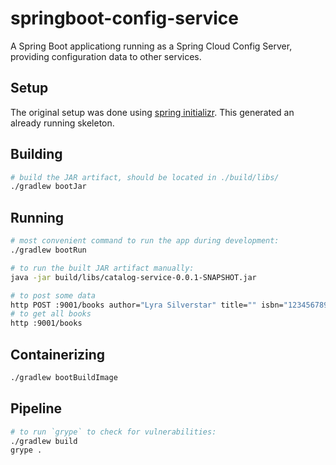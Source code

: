 # springboot-config-service

A Spring Boot applicationg running as a Spring Cloud Config Server, providing configuration data to other services.

## Setup

The original setup was done using [spring initializr](https://start.spring.io). This generated an already running
skeleton.

## Building

```bash
# build the JAR artifact, should be located in ./build/libs/
./gradlew bootJar
```

## Running

```bash
# most convenient command to run the app during development:
./gradlew bootRun

# to run the built JAR artifact manually:
java -jar build/libs/catalog-service-0.0.1-SNAPSHOT.jar

# to post some data
http POST :9001/books author="Lyra Silverstar" title="" isbn="1234567891" price=9.90
# to get all books
http :9001/books
```

## Containerizing

```bash
./gradlew bootBuildImage
```

## Pipeline

```bash
# to run `grype` to check for vulnerabilities:
./gradlew build
grype .
```
